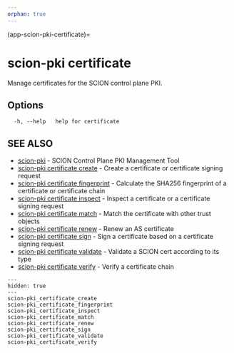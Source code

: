 ```yaml
---
orphan: true
---
```


(app-scion-pki-certificate)=

# scion-pki certificate

Manage certificates for the SCION control plane PKI.
## Options

```
  -h, --help   help for certificate
```
## SEE ALSO

* [scion-pki](scion-pki.md)	 - SCION Control Plane PKI Management Tool
* [scion-pki certificate create](scion-pki_certificate_create.md)	 - Create a certificate or certificate signing request
* [scion-pki certificate fingerprint](scion-pki_certificate_fingerprint.md)	 - Calculate the SHA256 fingerprint of a certificate or certificate chain
* [scion-pki certificate inspect](scion-pki_certificate_inspect.md)	 - Inspect a certificate or a certificate signing request
* [scion-pki certificate match](scion-pki_certificate_match.md)	 - Match the certificate with other trust objects
* [scion-pki certificate renew](scion-pki_certificate_renew.md)	 - Renew an AS certificate
* [scion-pki certificate sign](scion-pki_certificate_sign.md)	 - Sign a certificate based on a certificate signing request
* [scion-pki certificate validate](scion-pki_certificate_validate.md)	 - Validate a SCION cert according to its type
* [scion-pki certificate verify](scion-pki_certificate_verify.md)	 - Verify a certificate chain

```{toctree}
---
hidden: true
---
scion-pki_certificate_create
scion-pki_certificate_fingerprint
scion-pki_certificate_inspect
scion-pki_certificate_match
scion-pki_certificate_renew
scion-pki_certificate_sign
scion-pki_certificate_validate
scion-pki_certificate_verify
```
